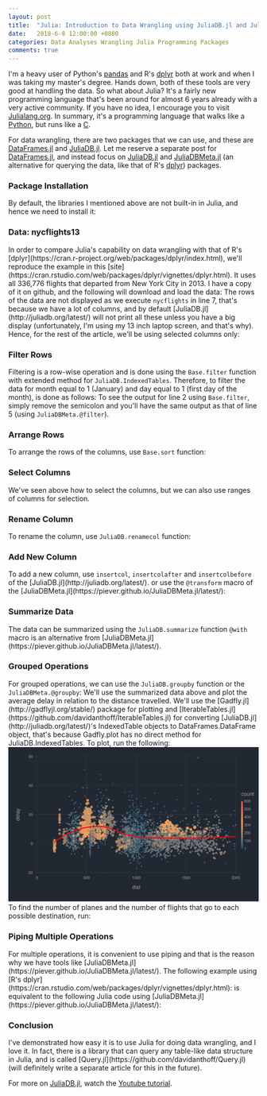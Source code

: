 ```yaml
---
layout: post
title:  "Julia: Introduction to Data Wrangling using JuliaDB.jl and JuliaDBMeta.jl"
date:   2018-6-8 12:00:00 +0800
categories: Data Analyses Wrangling Julia Programming Packages
comments: true
---
```

I'm a heavy user of Python's [pandas](https://pandas.pydata.org/) and R's [dplyr](https://cran.r-project.org/web/packages/dplyr/index.html) both at work and when I was taking my master's degree. Hands down, both of these tools are very good at handling the data. So what about Julia? It's a fairly new programming language that's been around for almost 6 years already with a very active community. If you have no idea, I encourage you to visit [Julialang.org](http://julialang.org/). In summary, it's a programming language that walks like a [Python](https://www.python.org/), but runs like a [C](https://en.wikipedia.org/wiki/C_%28programming_language%29). 

For data wrangling, there are two packages that we can use, and these are [DataFrames.jl](https://github.com/JuliaData/DataFrames.jl) and [JuliaDB.jl](http://juliadb.org/latest/). Let me reserve a separate post for [DataFrames.jl](https://github.com/JuliaData/DataFrames.jl), and instead focus on [JuliaDB.jl](http://juliadb.org/latest/) and [JuliaDBMeta.jl](https://piever.github.io/JuliaDBMeta.jl/latest/) (an alternative for querying the data, like that of R's [dplyr](https://cran.r-project.org/web/packages/dplyr/index.html)) packages.
<h3 class="section">Package Installation</h3>
By default, the libraries I mentioned above are not built-in in Julia, and hence we need to install it:
<script src="https://gist.github.com/alstat/78138748ba87580653416a6181693caa.js"></script>
<h3 class="section">Data: nycflights13</h3>
In order to compare Julia's capability on data wrangling with that of R's [dplyr](https://cran.r-project.org/web/packages/dplyr/index.html), we'll reproduce the example in this [site](https://cran.rstudio.com/web/packages/dplyr/vignettes/dplyr.html). It uses all 336,776 flights that departed from New York City in 2013. I have a copy of it on github, and the following will download and load the data:
<script src="https://gist.github.com/alstat/c0c2bc4e5355ac55ad83fc07fa8561c8.js"></script>
The rows of the data are not displayed as we execute <code>nycflights</code> in line 7, that's because we have a lot of columns, and by default [JuliaDB.jl](http://juliadb.org/latest/) will not print all these unless you have a big display (unfortunately, I'm using my 13 inch laptop screen, and that's why). Hence, for the rest of the article, we'll be using selected columns only:
<script src="https://gist.github.com/alstat/2cde6bb6e7ede38ddcdba7d47fb1fed7.js"></script>
<h3 class="section">Filter Rows</h3>
Filtering is a row-wise operation and is done using the <code>Base.filter</code> function with extended method for <code>JuliaDB.IndexedTables</code>.
Therefore, to filter the data for month equal to 1 (January) and day equal to 1 (first day of the month), is done as follows:
<script src="https://gist.github.com/alstat/fe17e7133a3de644bfc853b624bb6af3.js"></script>
To see the output for line 2 using <code>Base.filter</code>, simply remove the semicolon and you'll have the same output as that of line 5 (using <code>JuliaDBMeta.@filter</code>).

<h3 class="section">Arrange Rows</h3>
To arrange the rows of the columns, use <code>Base.sort</code> function:
<script src="https://gist.github.com/alstat/1211792bac2febc1d7c4ba058107e2d9.js"></script>
<h3 class="section">Select Columns</h3>
We've seen above how to select the columns, but we can also use ranges of columns for selection.
<script src="https://gist.github.com/alstat/785e35fe4535c84cc8f60dafa9b39e69.js"></script>
<h3 class="section">Rename Column</h3>
To rename the column, use <code>JuliaDB.renamecol</code> function:
<script src="https://gist.github.com/alstat/048463d348450873dba81f3a96a473d1.js"></script>
<h3 class="section">Add New Column</h3>
To add a new column, use <code>insertcol</code>, <code>insertcolafter</code> and <code>insertcolbefore</code> of the [JuliaDB.jl](http://juliadb.org/latest/).
<script src="https://gist.github.com/alstat/a5a2df1fbdb3feaad408a2ca92244e30.js"></script>
or use the <code>@transform</code> macro of the [JuliaDBMeta.jl](https://piever.github.io/JuliaDBMeta.jl/latest/):
<script src="https://gist.github.com/alstat/ee7f0ab8405473aa88c5f52193ede352.js"></script>
<h3 class="section">Summarize Data</h3>
The data can be summarized using the <code>JuliaDB.summarize</code> function
<script src="https://gist.github.com/alstat/3891fec973a923dcc0f6cc451ead4859.js"></script>
<code>@with</code> macro is an alternative from [JuliaDBMeta.jl](https://piever.github.io/JuliaDBMeta.jl/latest/).
<h3 class="section">Grouped Operations</h3>
For grouped operations, we can use the <code>JuliaDB.groupby</code> function or the <code>JuliaDBMeta.@groupby</code>:
<script src="https://gist.github.com/alstat/523976efd34a747f8fe6211b16ad6bf0.js"></script>
We'll use the summarized data above and plot the average delay in relation to the distance travelled. We'll use the [Gadfly.jl](http://gadflyjl.org/stable/) package for plotting and [IterableTables.jl](https://github.com/davidanthoff/IterableTables.jl) for converting [JuliaDB.jl](http://juliadb.org/latest/)'s IndexedTable objects to DataFrames.DataFrame object, that's because Gadfly.plot has no direct method for JuliaDB.IndexedTables.
<script src="https://gist.github.com/alstat/c8485c39992d82c9129ccd2e5e2745c2.js"></script>
To plot, run the following:
<script src="https://gist.github.com/alstat/2d6322571f78ec940af76c6011ed9f1f.js"></script>
<img src="https://raw.githubusercontent.com/estadistika/assets/master/imgs/2018-6-8-p2.svg?sanitize=true">
To find the number of planes and the number of flights that go to each possible destination, run:
<script src="https://gist.github.com/alstat/6a78c1dc19914326c39a4c47eecb7b8e.js"></script>
<h3 class="section">Piping Multiple Operations</h3>
For multiple operations, it is convenient to use piping and that is the reason why we have tools like [JuliaDBMeta.jl](https://piever.github.io/JuliaDBMeta.jl/latest/). The following example using [R's dplyr](https://cran.rstudio.com/web/packages/dplyr/vignettes/dplyr.html):
<script src="https://gist.github.com/alstat/1ef5992f368ebdb4be5e8b95678e6021.js"></script>
is equivalent to the following Julia code using [JuliaDBMeta.jl](https://piever.github.io/JuliaDBMeta.jl/latest/):
<script src="https://gist.github.com/alstat/a91f46846a8bc6ef0ac2992293734f90.js"></script>
<h3 class="section">Conclusion</h3>
I've demonstrated how easy it is to use Julia for doing data wrangling, and I love it. In fact, there is a library that can query any table-like data structure in Julia, and is called [Query.jl](https://github.com/davidanthoff/Query.jl) (will definitely write a separate article for this in the future).

For more on [JuliaDB.jl](http://juliadb.org/latest/), watch the [Youtube tutorial](https://www.youtube.com/watch?v=d5SzUh2_ono).